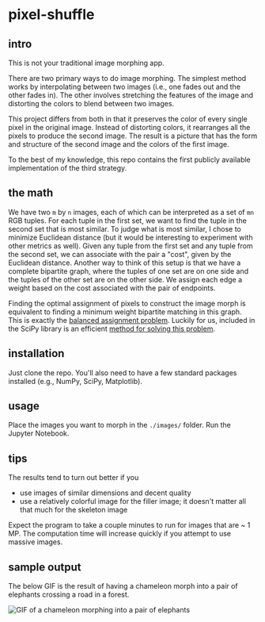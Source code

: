 # pixel-shuffle

## intro

This is not your traditional image morphing app.

There are two primary ways to do image morphing. The simplest method works by interpolating between two images (i.e., one fades out and the other fades in).
The other involves stretching the features of the image and distorting the colors to blend between two images.

This project differs from both in that it preserves the color of every single pixel in the original image.
Instead of distorting colors, it rearranges all the pixels to produce the second image.
The result is a picture that has the form and structure of the second image and the colors of the first image.

To the best of my knowledge, this repo contains the first publicly available implementation of the third strategy.

## the math

We have two `m` by `n` images, each of which can be interpreted as a set of `mn` RGB tuples. For each tuple in the first set, we want to find the tuple in the second set that is most similar. To judge what is most similar, I chose to minimize Euclidean distance (but it would be interesting to experiment with other metrics as well). Given any tuple from the first set and any tuple from the second set, we can associate with the pair a "cost", given by the Euclidean distance. Another way to think of this setup is that we have a complete bipartite graph, where the tuples of one set are on one side and the tuples of the other set are on the other side. We assign each edge a weight based on the cost associated with the pair of endpoints.

Finding the optimal assignment of pixels to construct the image morph is equivalent to finding a minimum weight bipartite matching in this graph. This is exactly the [balanced assignment problem](https://en.wikipedia.org/wiki/Assignment_problem#Balanced_assignment). Luckily for us, included in the SciPy library is an efficient [method for solving this problem](https://docs.scipy.org/doc/scipy/reference/generated/scipy.optimize.linear_sum_assignment.html).

## installation

Just clone the repo. You'll also need to have a few standard packages installed (e.g., NumPy, SciPy, Matplotlib).

## usage

Place the images you want to morph in the `./images/` folder. Run the Jupyter Notebook.

## tips

The results tend to turn out better if you
- use images of similar dimensions and decent quality
- use a relatively colorful image for the filler image; it doesn't matter all that much for the skeleton image

Expect the program to take a couple minutes to run for images that are ~ 1 MP.
The computation time will increase quickly if you attempt to use massive images.

## sample output

The below GIF is the result of having a chameleon morph into a pair of elephants crossing a road in a forest.

![GIF of a chameleon morphing into a pair of elephants](pixel-shuffle.gif)
